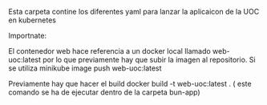 Esta carpeta contine los diferentes yaml para lanzar la aplicaicon de la UOC en kubernetes

Importnate:

El contenedor web hace referencia a un docker local llamado web-uoc:latest por lo que previamente hay que subir la imagen al repositorio.
Si se utiliza minikube image push web-uoc:latest

Previamente hay que hacer el build 
docker build -t web-uoc:latest .   ( este comando se ha de ejecutar dentro de la carpeta bun-app)